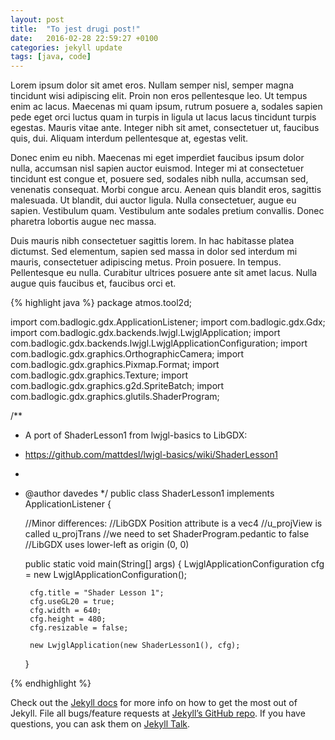 ```yaml
---
layout: post
title:  "To jest drugi post!"
date:   2016-02-28 22:59:27 +0100
categories: jekyll update
tags: [java, code]
---
```

Lorem ipsum dolor sit amet eros. Nullam semper nisl, semper magna tincidunt wisi adipiscing elit. Proin non eros pellentesque leo. Ut tempus enim ac lacus. Maecenas mi quam ipsum, rutrum posuere a, sodales sapien pede eget orci luctus quam in turpis in ligula ut lacus lacus tincidunt turpis egestas. Mauris vitae ante. Integer nibh sit amet, consectetuer ut, faucibus quis, dui. Aliquam interdum pellentesque at, egestas velit. 

Donec enim eu nibh. Maecenas mi eget imperdiet faucibus ipsum dolor nulla, accumsan nisl sapien auctor euismod. Integer mi at consectetuer tincidunt est congue et, posuere sed, sodales nibh nulla, accumsan sed, venenatis consequat. Morbi congue arcu. Aenean quis blandit eros, sagittis malesuada. Ut blandit, dui auctor ligula. Nulla consectetuer, augue eu sapien. Vestibulum quam. Vestibulum ante sodales pretium convallis. Donec pharetra lobortis augue nec massa. 

Duis mauris nibh consectetuer sagittis lorem. In hac habitasse platea dictumst. Sed elementum, sapien sed massa in dolor sed interdum mi mauris, consectetuer adipiscing metus. Proin posuere. In tempus. Pellentesque eu nulla. Curabitur ultrices posuere ante sit amet lacus. Nulla augue quis faucibus et, faucibus orci et.

{% highlight java %}
package atmos.tool2d;

import com.badlogic.gdx.ApplicationListener;
import com.badlogic.gdx.Gdx;
import com.badlogic.gdx.backends.lwjgl.LwjglApplication;
import com.badlogic.gdx.backends.lwjgl.LwjglApplicationConfiguration;
import com.badlogic.gdx.graphics.OrthographicCamera;
import com.badlogic.gdx.graphics.Pixmap.Format;
import com.badlogic.gdx.graphics.Texture;
import com.badlogic.gdx.graphics.g2d.SpriteBatch;
import com.badlogic.gdx.graphics.glutils.ShaderProgram;

/**
 * A port of ShaderLesson1 from lwjgl-basics to LibGDX:
 * https://github.com/mattdesl/lwjgl-basics/wiki/ShaderLesson1
 * 
 * @author davedes
 */
public class ShaderLesson1 implements ApplicationListener {
	
	//Minor differences: 
		//LibGDX Position attribute is a vec4
		//u_projView is called u_projTrans
		//we need to set ShaderProgram.pedantic to false 
		//LibGDX uses lower-left as origin (0, 0)
	
	public static void main(String[] args) {
		LwjglApplicationConfiguration cfg = 
		new LwjglApplicationConfiguration();
		
		cfg.title = "Shader Lesson 1";
		cfg.useGL20 = true;
		cfg.width = 640;
		cfg.height = 480;
		cfg.resizable = false;

		new LwjglApplication(new ShaderLesson1(), cfg);
	}

{% endhighlight %}

Check out the [Jekyll docs][jekyll-docs] for more info on how to get the most out of Jekyll. File all bugs/feature requests at [Jekyll’s GitHub repo][jekyll-gh]. If you have questions, you can ask them on [Jekyll Talk][jekyll-talk].



[jekyll-docs]: http://jekyllrb.com/docs/home
[jekyll-gh]:   https://github.com/jekyll/jekyll
[jekyll-talk]: https://talk.jekyllrb.com/
